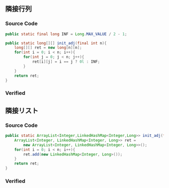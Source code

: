 隣接行列
--------

### Source Code

``` java
public static final long INF = Long.MAX_VALUE / 2 - 1;

public static long[][] init_adj(final int n){
    long[][] ret = new long[n][n];
    for(int i = 0; i < n; i++){
        for(int j = 0; j < n; j++){
            ret[i][j] = i == j ? 0l : INF;
        }
    }
    return ret;
}
```

### Verified

隣接リスト
----------

### Source Code

``` java
public static ArrayList<Integer,LinkedHashMap<Integer,Long>> init_adj(final int n){
    ArrayList<Integer, LinkedHashMap<Integer, Long>> ret =
        new ArrayList<Integer, LinkedHashMap<Integer, Long>>();
    for(int i = 0; i < n; i++){
        ret.add(new LinkedHashMap<Integer, Long>());
    }
    return ret;
}
```

### Verified
